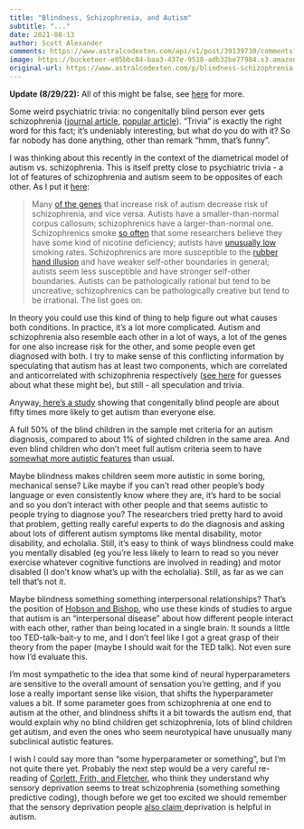 ```yaml
---
title: "Blindness, Schizophrenia, and Autism"
subtitle: "..."
date: 2021-08-13
author: Scott Alexander
comments: https://www.astralcodexten.com/api/v1/post/39139730/comments?&all_comments=true
image: https://bucketeer-e05bbc84-baa3-437e-9518-adb32be77984.s3.amazonaws.com/public/images/981b81ca-518c-4cd7-8b7d-7679037313ab_500x320.jpeg
original-url: https://www.astralcodexten.com/p/blindness-schizophrenia-and-autism
---
```

**Update (8/29/22):** All of this might be false, see [here](https://www.lesswrong.com/posts/z9Syf3pGffpvHwfr4/i-m-mildly-skeptical-that-blindness-prevents-schizophrenia) for more.

Some weird psychiatric trivia: no congenitally blind person ever gets schizophrenia ([journal article](https://www.ncbi.nlm.nih.gov/pmc/articles/PMC4246684/), [popular article](https://www.psycom.net/blindness-and-schizophrenia/)). “Trivia” is exactly the right word for this fact; it’s undeniably interesting, but what do you do with it? So far nobody has done anything, other than remark “hmm, that’s funny”.

I was thinking about this recently in the context of the diametrical model of autism vs. schizophrenia. This is itself pretty close to psychiatric trivia - a lot of features of schizophrenia and autism seem to be opposites of each other. As I put it [here](https://slatestarcodex.com/2018/12/11/diametrical-model-of-autism-and-schizophrenia/):

> Many [of the genes](https://www.newscientist.com/article/dn18226-autism-and-schizophrenia-could-be-genetic-opposites/) that increase risk of autism decrease risk of schizophrenia, and vice versa. Autists have a smaller-than-normal corpus callosum; schizophrenics have a larger-than-normal one. Schizophrenics smoke [so often](https://slatestarcodex.com/2016/01/11/schizophrenia-no-smoking-gun/) that some researchers believe they have some kind of nicotine deficiency; autists have [unusually low](https://www.ncbi.nlm.nih.gov/pubmed/12860373) smoking rates. Schizophrenics are more susceptible to the [rubber hand illusion](https://www.psychologytoday.com/us/blog/the-imprinted-brain/201611/the-diametrics-personal-space-autism-vs-schizophrenia) and have weaker self-other boundaries in general; autists seem less susceptible and have stronger self-other boundaries. Autists can be pathologically rational but tend to be uncreative; schizophrenics can be pathologically creative but tend to be irrational. The list goes on. 

In theory you could use this kind of thing to help figure out what causes both conditions. In practice, it’s a lot more complicated. Autism and schizophrenia also resemble each other in a lot of ways, a lot of the genes for one also increase risk for the other, and some people even get diagnosed with both. I try to make sense of this conflicting information by speculating that autism has at least two components, which are correlated and anticorrelated with schizophrenia respectively ([see here](https://astralcodexten.substack.com/p/ontology-of-psychiatric-conditions-653) for guesses about what these might be), but still - all speculation and trivia.

Anyway,[ here’s a study](https://sci-hub.st/https://pubmed.ncbi.nlm.nih.gov/26408327/) showing that congenitally blind people are about fifty times more likely to get autism than everyone else. 

A full 50% of the blind children in the sample met criteria for an autism diagnosis, compared to about 1% of sighted children in the same area. And even blind children who don’t meet full autism criteria seem to have [somewhat more autistic features](https://www.ncbi.nlm.nih.gov/pmc/articles/PMC1693122/pdf/12639331.pdf) than usual.

Maybe blindness makes children seem more autistic in some boring, mechanical sense? Like maybe if you can’t read other people’s body language or even consistently know where they are, it’s hard to be social and so you don’t interact with other people and that seems autistic to people trying to diagnose you? The researchers tried pretty hard to avoid that problem, getting really careful experts to do the diagnosis and asking about lots of different autism symptoms like mental disability, motor disability, and echolalia. Still, it’s easy to think of ways blindness could make you mentally disabled (eg you’re less likely to learn to read so you never exercise whatever cognitive functions are involved in reading) and motor disabled (I don’t know what’s up with the echolalia). Still, as far as we can tell that’s not it.

Maybe blindness something something interpersonal relationships? That’s the position of [Hobson and Bishop](https://www.ncbi.nlm.nih.gov/pmc/articles/PMC1693122/pdf/12639331.pdf), who use these kinds of studies to argue that autism is an “interpersonal disease” about how different people interact with each other, rather than being located in a single brain. It sounds a little too TED-talk-bait-y to me, and I don’t feel like I got a great grasp of their theory from the paper (maybe I should wait for the TED talk). Not even sure how I’d evaluate this.

I’m most sympathetic to the idea that some kind of neural hyperparameters are sensitive to the overall amount of sensation you’re getting, and if you lose a really important sense like vision, that shifts the hyperparameter values a bit. If some parameter goes from schizophrenia at one end to autism at the other, and blindness shifts it a bit towards the autism end, that would explain why no blind children get schizophrenia, lots of blind children get autism, and even the ones who seem neurotypical have unusually many subclinical autistic features.

I wish I could say more than “some hyperparameter or something”, but I’m not quite there yet. Probably the next step would be a very careful re-reading of [Corlett, Frith, and Fletcher](https://www.ncbi.nlm.nih.gov/pmc/articles/PMC2755113/), who think they understand why sensory deprivation seems to treat schizophrenia (something something predictive coding), though before we get too excited we should remember that the sensory deprivation people [also claim ](https://blog.theautismsite.greatergood.com/float-therapy/)deprivation is helpful in autism.
